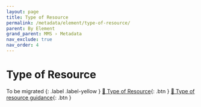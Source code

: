 ```yaml
---
layout: page
title: Type of Resource
permalink: /metadata/element/type-of-resource/
parent: By Element
grand_parent: MMS › Metadata
nav_exclude: true
nav_order: 4
---
```


# Type of Resource
To be migrated
{: .label .label-yellow }
[📄 Type of Resource](https://docs.google.com/document/d/1N0SPLyki9TJ56Gg5tOxB9H9h8Ztfmbxt8Zxve_yAbn8/edit){: .btn }
[📄 Type of resource guidance](https://docs.google.com/document/d/1mGesTCcf8cNrZ_L-sFtj3sVjoGVTusS3QA88EDOB9UA/edit){: .btn }